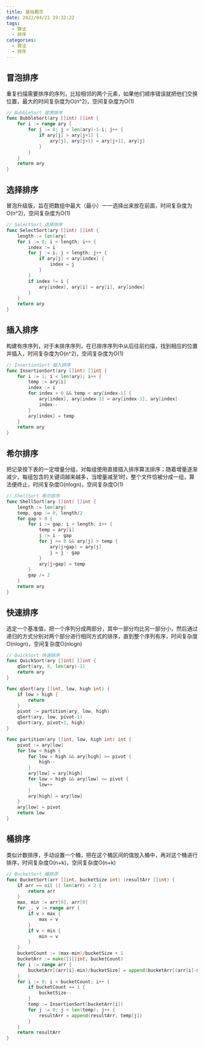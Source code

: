 ```yaml
---
title: 基础概念
date: 2022/04/21 19:32:22
tags:
  - 算法
  - 排序
categories:
  - 算法
  - 排序
---
```


##  冒泡排序
重复扫描需要排序的序列，比较相邻的两个元素，如果他们顺序错误就把他们交换位置，最大的时间复杂度为O(n^2)，空间复杂度为O(1)
```go
// BubbleSort 冒牌排序
func BubbleSort(ary []int) []int {
	for i := range ary {
		for j := 0; j < len(ary)-1-i; j++ {
			if ary[j] > ary[j+1] {
				ary[j], ary[j+1] = ary[j+1], ary[j]
			}
		}
	}
	return ary
}
```


## 选择排序
冒泡升级版，旨在把数组中最大（最小）一一选择出来放在前面，时间复杂度为O(n^2)，空间复杂度为O(1)
```go
// SelectSort 选择排序
func SelectSort(ary []int) []int {
	length := len(ary)
	for i := 0; i < length; i++ {
		index := i
		for j := i; j < length; j++ {
			if ary[j] < ary[index] {
				index = j
			}
		}
		if index != i {
			ary[index], ary[i] = ary[i], ary[index]
		}
	}
	return ary
}
```

## 插入排序
构建有序序列，对于未排序序列，在已排序序列中从后往前扫描，找到相应的位置并插入，时间复杂度为O(n^2)，空间复杂度为O(1)
```go
// InsertionSort 插入排序
func InsertionSort(ary []int) []int {
	for i := 1; i < len(ary); i++ {
		temp := ary[i]
		index := i
		for index > 0 && temp < ary[index-1] {
			ary[index], ary[index-1] = ary[index-1], ary[index]
			index--
		}
		ary[index] = temp
	}
	return ary
}
```

## 希尔排序
把记录按下表的一定增量分组，对每组使用直接插入排序算法排序；随着增量逐渐减少，每组包含的关键词越来越多，当增量减至1时，整个文件恰被分成一组，算法便终止，时间复杂度O(nlogn)，空间复杂度O(1)
```go
// ShellSort 希尔排序
func ShellSort(ary []int) []int {
	length := len(ary)
	temp, gap := 0, length/2
	for gap > 0 {
		for i := gap; i < length; i++ {
			temp = ary[i]
			j := i - gap
			for j >= 0 && ary[j] > temp {
				ary[j+gap] = ary[j]
				j = j - gap
			}
			ary[j+gap] = temp
		}
		gap /= 2
	}
	return ary
}
```

## 快速排序

选定一个基准值，把一个序列分成两部分，其中一部分均比另一部分小，然后通过递归的方式分别对两个部分进行相同方式的排序，直到整个序列有序，时间复杂度O(nlogn)，空间复杂度O(nlogn)

```go
// QuickSort 快速排序
func QuickSort(ary []int) []int {
	qSort(ary, 0, len(ary)-1)
	return ary
}

func qSort(ary []int, low, high int) {
	if low > high {
		return
	}
	pivot := partition(ary, low, high)
	qSort(ary, low, pivot-1)
	qSort(ary, pivot+1, high)
}

func partition(ary []int, low, high int) int {
	pivot := ary[low]
	for low < high {
		for low < high && ary[high] >= pivot {
			high--
		}
		ary[low] = ary[high]
		for low < high && ary[low] <= pivot {
			low++
		}
		ary[high] = ary[low]
	}
	ary[low] = pivot
	return low
}

```

## 桶排序

类似计数排序，手动设置一个桶，把在这个桶区间的值放入桶中，再对这个桶进行排序，时间复杂度O(n+k)，空间复杂度O(n+k)

```go
// BucketSort 桶排序
func BucketSort(arr []int, bucketSize int) (resultArr []int) {
	if arr == nil || len(arr) < 2 {
		return arr
	}
	max, min := arr[0], arr[0]
	for _, v := range arr {
		if v > max {
			max = v
		}
		if v < min {
			min = v
		}
	}
	bucketCount := (max-min)/bucketSize + 1
	bucketArr := make([][]int, bucketCount)
	for i := range arr {
		bucketArr[(arr[i]-min)/bucketSize] = append(bucketArr[(arr[i]-min)/bucketSize], arr[i])
	}
	for i := 0; i < bucketCount; i++ {
		if bucketCount == 1 {
			bucketSize--
		}
		temp := InsertionSort(bucketArr[i])
		for j := 0; j < len(temp); j++ {
			resultArr = append(resultArr, temp[j])
		}
	}
	return resultArr
}
```
